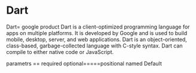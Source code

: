 # Dart


Dart= google product
Dart is a client-optimized programming language for apps on multiple platforms. It is developed by Google and is used to build mobile, desktop, server, and web applications. Dart is an object-oriented, class-based, garbage-collected language with C-style syntax. Dart can compile to either native code or JavaScript.



     
parametrs == required
            optional=====positional
                         named
                         Default
